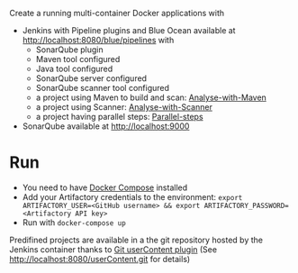 Create a running multi-container Docker applications with
* Jenkins with Pipeline plugins and Blue Ocean available at <http://localhost:8080/blue/pipelines> with 
  * SonarQube plugin
  * Maven tool configured
  * Java tool configured
  * SonarQube server configured
  * SonarQube scanner tool configured
  * a project using Maven to build and scan: [Analyse-with-Maven](http://localhost:8080/blue/organizations/jenkins/Analyse-with-Maven/activity)
  * a project using Scanner: [Analyse-with-Scanner](http://localhost:8080/blue/organizations/jenkins/Analyse-with-Scanner/activity)
  * a project having parallel steps: [Parallel-steps](http://localhost:8080/blue/organizations/jenkins/Parallel-steps/activity)
* SonarQube available at <http://localhost:9000>

# Run 

* You need to have [Docker Compose](https://docs.docker.com/compose/) installed
* Add your Artifactory credentials to the environment: ```export ARTIFACTORY_USER=<GitHub username> && export ARTIFACTORY_PASSWORD=<Artifactory API key>```
* Run with ```docker-compose up```

Predifined projects are available in a the git repository hosted by the Jenkins container thanks to [Git userContent plugin](https://wiki.jenkins-ci.org/display/JENKINS/Git+userContent+plugin) (See <http://localhost:8080/userContent.git> for details)
